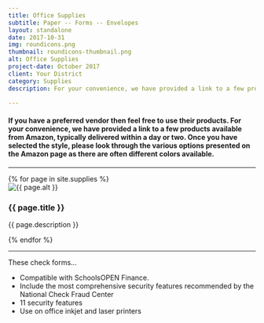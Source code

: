```yaml
---
title: Office Supplies
subtitle: Paper -- Forms -- Envelopes
layout: standalone
date: 2017-10-31
img: roundicons.png
thumbnail: roundicons-thumbnail.png
alt: Office Supplies
project-date: October 2017
client: Your District
category: Supplies
description: For your convenience, we have provided a link to a few products available from Amazon, typically delivered within a day or two.

---
```

<div class="row">
	<h4>
	  If you have a preferred vendor then feel free to use their products. 
	  For your convenience, we have provided a link to a few products available 
	  from Amazon, typically delivered within a day or two.
    Once you have selected the style, please look through the various options 
    presented on the Amazon page as there are often different colors available.
  </h4>
</div>

<hr>

<div class="row">
  <div class="lib-body">
    {% for page in site.supplies %}
    <div class="lib-panel col-sm-6">
      <img src="{{ site.baseurl }}/img/supplies/thumbnails/{{ page.thumbnail }}" alt="{{ page.alt }}">
      <div class="lib-row">
        <h3 class="lib-header">{{ page.title }} </h3>
        <p class="lib-desc">{{ page.description }}
        <a class="page-link" href="{{ page.url | prepend: site.baseurl }}"></a>
        </p>
      </div>
    </div>  
    {% endfor %}
  </div>
</div>

<hr>

<div class="row">
  <div class="col-md-9">
    <p>  
    These check forms...
    </p>
    <ul>
      <li>Compatible with SchoolsOPEN Finance. </li>
      <li>Include the most comprehensive security features recommended by the National Check Fraud Center </li>
      <li>11 security features </li>
      <li>Use on office inkjet and laser printers </li>
    </ul>
  </div>
</div>
